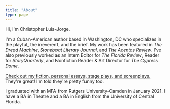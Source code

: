 ```yaml
---
title: "About"
type: page
---
```


Hi, I'm Christopher Luis-Jorge. </br>

I'm a Cuban-American author based in Washington, DC who specializes in the playful, the irreverent, and the brief. My work has been featured in *The Dread Machine*, *Stoneboat Literary Journal*, and *The Acentos Review*. I've also previously worked as an Intern Editor for *The Florida Review*, Reader for *StoryQuarterly*, and Nonfiction Reader & Art Director for *The Cypress Dome*. </br>

<u>[Check out my fiction, personal essays, stage plays, and screenplays](/publications/).</u> They're great! I'm told they're pretty funny too. </br>

I graduated with an MFA from Rutgers University-Camden in January 2021. I have a BA in Theatre and a BA in English from the University of Central Florida.
